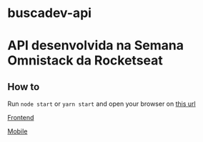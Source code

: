 ﻿# buscadev-api
 # API desenvolvida na Semana Omnistack da Rocketseat
 
 ## How to
 Run `node start` or `yarn start` and open your browser on [this url](http://localhost:3000)
 
 [Frontend](https://github.com/victorjoao97/buscadev-web)
 
 [Mobile](https://github.com/victorjoao97/buscadev-app)

